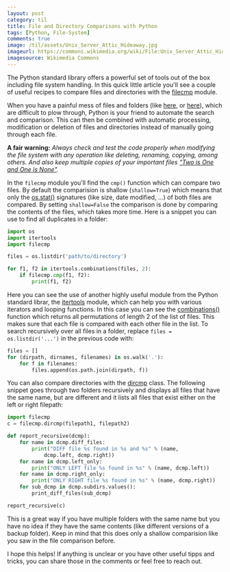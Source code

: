 ```yaml
---
layout: post
category: til
title: File and Directory Comparisons with Python
tags: [Python, File-System]
comments: true
image: /til/assets/Unix_Server_Attic_Hideaway.jpg
imageurl: https://commons.wikimedia.org/wiki/File:Unix_Server_Attic_Hideaway.jpeg
imagesource: Wikimedia Commons
---
```


The Python standard library offers a powerful set of tools out of the box including file system handling. In this quick little article you'll see a couple of useful recipes to compare files and directories with the [filecmp](https://docs.python.org/3/library/filecmp.html) module.

When you have a painful mess of files and folders (like [here](https://xkcd.com/1360/), or [here](https://xkcd.com/1459/)), which are difficult to plow through, Python is your friend to automate the search and comparison. This can then be combined with automatic processing, modification or deletion of files and directories instead of manually going through each file. 

__A fair warning:__ _Always check and test the code properly when modifying the file system with any operation like deleting, renaming, copying, among others. And also keep multiple copies of your important files ["Two is One and One is None"](https://www.forbes.com/sites/work-in-progress/2011/06/21/two-is-one-and-one-is-none/)._

In the `filecmp` module you'll find the `cmp()` function which can compare two files. By default the comparision is shallow (`shallow=True`) which means that only the [os.stat()](https://docs.python.org/3/library/os.html#os.stat) signatures (like size, date modified, ...) of both files are compared. By setting `shallow=False` the comparison is done by comparing the contents of the files, which takes more time. Here is a snippet you can use to find all duplicates in a folder:

```python
import os
import itertools
import filecmp

files = os.listdir('path/to/directory')

for f1, f2 in itertools.combinations(files, 2):
    if filecmp.cmp(f1, f2):
        print(f1, f2)
```

Here you can see the use of another highly useful module from the Python standard librar, the [itertools](https://docs.python.org/3/library/itertools.html) module, which can help you with various iterators and looping functions. In this case you can see the [combinations()](https://docs.python.org/3/library/itertools.html#itertools.combinations) function which returns all permutations of length 2 of the list of files. This makes sure that each file is compared with each other file in the list. To search recursively over all files in a folder, replace `files = os.listdir('...')` in the previous code with: 

```python
files = []
for (dirpath, dirnames, filenames) in os.walk('.'):
    for f in filenames:
        files.append(os.path.join(dirpath, f))
```

You can also compare directories with the [dircmp](https://docs.python.org/3/library/filecmp.html#the-dircmp-class) class. The following snippet goes through two folders recursively and displays all files that have the same name, but are different and it lists all files that exist either on the left or right filepath:

```python
import filecmp
c = filecmp.dircmp(filepath1, filepath2)

def report_recursive(dcmp):
    for name in dcmp.diff_files:
        print("DIFF file %s found in %s and %s" % (name, 
            dcmp.left, dcmp.right))
    for name in dcmp.left_only:
        print("ONLY LEFT file %s found in %s" % (name, dcmp.left))
    for name in dcmp.right_only:
        print("ONLY RIGHT file %s found in %s" % (name, dcmp.right))
    for sub_dcmp in dcmp.subdirs.values():
        print_diff_files(sub_dcmp)

report_recursive(c)
```

This is a great way if you have multiple folders with the same name but you have no idea if they have the same contents (like different versions of a backup folder). Keep in mind that this does only a shallow comparision like you saw in the file comparison before.

I hope this helps! If anything is unclear or you have other useful tipps and tricks, you can share those in the comments or feel free to reach out.
